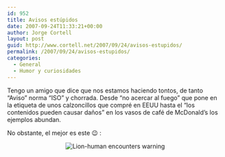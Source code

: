 ```yaml
---
id: 952
title: Avisos estúpidos
date: 2007-09-24T11:33:21+00:00
author: Jorge Cortell
layout: post
guid: http://www.cortell.net/2007/09/24/avisos-estupidos/
permalink: /2007/09/24/avisos-estupidos/
categories:
  - General
  - Humor y curiosidades
---
```

Tengo un amigo que dice que nos estamos haciendo tontos, de tanto &#8220;Aviso&#8221; norma &#8220;ISO&#8221; y chorrada. Desde &#8220;no acercar al fuego&#8221; que pone en la etiqueta de unos calzoncillos que compré en EEUU hasta el &#8220;los contenidos pueden causar daños&#8221; en los vasos de café de McDonald&#8217;s los ejemplos abundan.

No obstante, el mejor es este 😉 :

<div style="text-align: center">
  <img title="Lion-human encounters warning" alt="Lion-human encounters warning" src="http://elsmar.com/pdf_files/Mozambique%20Lion%20Warning%20Sign.jpeg" />
</div>
